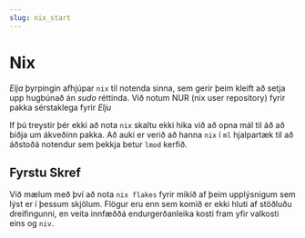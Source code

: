 ```yaml
---
slug: nix_start
---
```


# Nix
*Elja* þyrpingin afhjúpar `nix` til notenda sinna, sem gerir þeim kleift að setja upp hugbúnað án *sudo* réttinda. Við notum NUR (nix user repository) fyrir pakka sérstaklega fyrir *Elju*

If þú treystir þér ekki að nota `nix` skaltu ekki hika við að opna mál til áð að biðja um ákveðinn pakka. Að auki er verið að hanna `nix` í `ml` hjalpartæk til að áðstoðá notendur sem þekkja betur `lmod` kerfið.

## Fyrstu Skref

Við mælum með því að nota `nix flakes` fyrir mikið af þeim upplýsnigum sem lýst er í þessum skjölum. Flögur eru enn sem komið er ekki hluti af stöðluðu dreifingunni, en veita innfæððá endurgerðanleika kosti fram yfir valkosti eins og `niv`.
